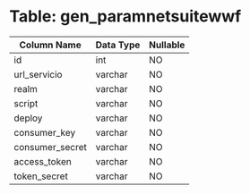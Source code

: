# Table: gen_paramnetsuitewwf

| Column Name | Data Type | Nullable |
|-------------|-----------|----------|
| id | int | NO |
| url_servicio | varchar | NO |
| realm | varchar | NO |
| script | varchar | NO |
| deploy | varchar | NO |
| consumer_key | varchar | NO |
| consumer_secret | varchar | NO |
| access_token | varchar | NO |
| token_secret | varchar | NO |
